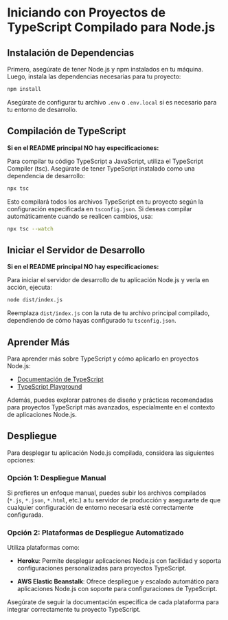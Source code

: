 # Iniciando con Proyectos de TypeScript Compilado para Node.js

## Instalación de Dependencias

Primero, asegúrate de tener Node.js y npm instalados en tu máquina. Luego, instala las dependencias necesarias para tu proyecto:

```bash
npm install
```

Asegúrate de configurar tu archivo `.env` o `.env.local` si es necesario para tu entorno de desarrollo.

## Compilación de TypeScript
**Si en el README principal NO hay especificaciones:**

Para compilar tu código TypeScript a JavaScript, utiliza el TypeScript Compiler (tsc). Asegúrate de tener TypeScript instalado como una dependencia de desarrollo:

```bash
npx tsc
```

Esto compilará todos los archivos TypeScript en tu proyecto según la configuración especificada en `tsconfig.json`. Si deseas compilar automáticamente cuando se realicen cambios, usa:

```bash
npx tsc --watch
```

## Iniciar el Servidor de Desarrollo
**Si en el README principal NO hay especificaciones:**

Para iniciar el servidor de desarrollo de tu aplicación Node.js y verla en acción, ejecuta:

```bash
node dist/index.js
```



Reemplaza `dist/index.js` con la ruta de tu archivo principal compilado, dependiendo de cómo hayas configurado tu `tsconfig.json`.

## Aprender Más

Para aprender más sobre TypeScript y cómo aplicarlo en proyectos Node.js:

- [Documentación de TypeScript](https://www.typescriptlang.org/docs/)
- [TypeScript Playground](https://www.typescriptlang.org/play)

Además, puedes explorar patrones de diseño y prácticas recomendadas para proyectos TypeScript más avanzados, especialmente en el contexto de aplicaciones Node.js.

## Despliegue

Para desplegar tu aplicación Node.js compilada, considera las siguientes opciones:

### Opción 1: Despliegue Manual

Si prefieres un enfoque manual, puedes subir los archivos compilados (`*.js`, `*.json`, `*.html`, etc.) a tu servidor de producción y asegurarte de que cualquier configuración de entorno necesaria esté correctamente configurada.

### Opción 2: Plataformas de Despliegue Automatizado

Utiliza plataformas como:

- **Heroku**: Permite desplegar aplicaciones Node.js con facilidad y soporta configuraciones personalizadas para proyectos TypeScript.

- **AWS Elastic Beanstalk**: Ofrece despliegue y escalado automático para aplicaciones Node.js con soporte para configuraciones de TypeScript.

Asegúrate de seguir la documentación específica de cada plataforma para integrar correctamente tu proyecto TypeScript.
